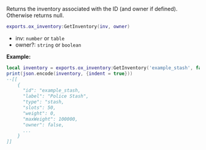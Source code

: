 Returns the inventory associated with the ID (and owner if defined). Otherwise returns null.

```lua
exports.ox_inventory:GetInventory(inv, owner)
```
* inv: `number` or `table`
* owner?: `string` or `boolean`

**Example:**
```lua
local inventory = exports.ox_inventory:GetInventory('example_stash', false)
print(json.encode(inventory, {indent = true}))
--[[
    {
      "id": "example_stash,
      "label": "Police Stash",
      "type": "stash,
      "slots": 50,
      "weight": 0,
      "maxWeight": 100000,
      "owner": false,
      ...
    }
]]
```
